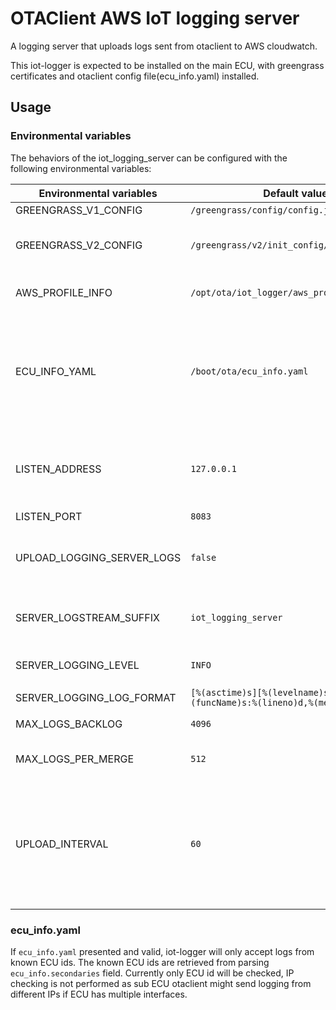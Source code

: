 # OTAClient AWS IoT logging server

A logging server that uploads logs sent from otaclient to AWS cloudwatch.

This iot-logger is expected to be installed on the main ECU, with greengrass certificates and otaclient config file(ecu_info.yaml) installed. 

## Usage

### Environmental variables

The behaviors of the iot_logging_server can be configured with the following environmental variables:

| Environmental variables | Default value | Description |
| ---- | ---- | --- |
| GREENGRASS_V1_CONFIG | `/greengrass/config/config.json` | |
| GREENGRASS_V2_CONFIG | `/greengrass/v2/init_config/config.yaml` | If both v1 and v2 config file exist, v2 will be used in prior. |
| AWS_PROFILE_INFO | `/opt/ota/iot_logger/aws_profile_info.yaml` | The location of AWS profile info mapping files. |
| ECU_INFO_YAML | `/boot/ota/ecu_info.yaml` | The location of ecu_info.yaml config file. iot-logger server will parse the config file and only process logs sending from known ECUs.|
| LISTEN_ADDRESS | `127.0.0.1` | The IP address iot-logger server listen on. By default only receive logs from local machine. |
| LISTEN_PORT | `8083` | |
| UPLOAD_LOGGING_SERVER_LOGS | `false` | Whether to upload the logs from server itself to cloudwatchlogs. |
| SERVER_LOGSTREAM_SUFFIX | `iot_logging_server` | log_stream_suffix to use for local server logs upload. |
| SERVER_LOGGING_LEVEL | `INFO` | The logging level of the server itself. |
| SERVER_LOGGING_LOG_FORMAT | `[%(asctime)s][%(levelname)s]-%(name)s:%(funcName)s:%(lineno)d,%(message)s` | |
| MAX_LOGS_BACKLOG | `4096` | Max pending log entries. |
| MAX_LOGS_PER_MERGE | `512` | Max log entries in a merge group. |
| UPLOAD_INTERVAL | `60` | Interval of uploading log batches to cloud. Note that if the logger is restarted before next upload occurs, the pending loggings will be dropped. |

### ecu_info.yaml

If `ecu_info.yaml` presented and valid, iot-logger will only accept logs from known ECU ids. 
The known ECU ids are retrieved from parsing `ecu_info.secondaries` field.
Currently only ECU id will be checked, IP checking is not performed as sub ECU otaclient might send logging from different IPs if ECU has multiple interfaces. 